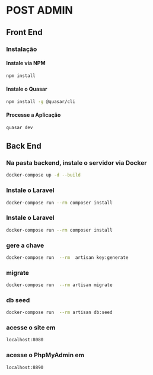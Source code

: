 # POST ADMIN 

## Front End
### Instalação

#### Instale via NPM
```bash
npm install
```

#### Instale o Quasar
```bash
npm install -g @quasar/cli
```
#### Processe a Aplicação
```bash
quasar dev
```

## Back End
### Na pasta backend, instale o servidor via Docker
```bash
docker-compose up -d --build
```
### Instale o Laravel
```bash
docker-compose run --rm composer install
```
### Instale o Laravel
```bash
docker-compose run --rm composer install
```
### gere a chave
```bash
docker-compose run  --rm  artisan key:generate
```
### migrate 
```bash
docker-compose run  --rm artisan migrate
```
### db seed
```bash
docker-compose run  --rm artisan db:seed
```
### acesse o site em 
```bash
localhost:8080
```
### acesse o PhpMyAdmin em 
```bash
localhost:8890
```